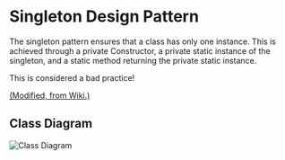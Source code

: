 # Singleton Design Pattern

The singleton pattern ensures that a class has only one instance. This is achieved through a private Constructor, a private static instance of the singleton, and a static method returning the private static instance.

This is considered a bad practice!

[(Modified, from Wiki.)](https://en.wikipedia.org/wiki/Singleton_pattern)

## Class Diagram

![Class Diagram](http://www.plantuml.com/plantuml/proxy?cache=no&src=https://raw.githubusercontent.com/JurajX/Notes/design-patterns/DesignPatterns/Singleton/theory.puml)
